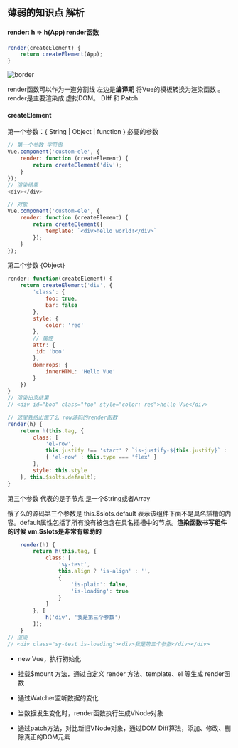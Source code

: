 ## 薄弱的知识点 解析

#### render: h => h(App) render函数

```javascript
render(createElement) {
    return createElement(App);
} 
```

![border](https://www.w3cplus.com/sites/default/files/blogs/2018/1804/vue-render-1.jpg)



render函数可以作为一道分割线 左边是**编译期** 将Vue的模板转换为渲染函数 。 render是主要渲染成 虚拟DOM。 DIff 和 Patch

 

#### createElement

第一个参数：{ String | Object | function  } 必要的参数

```javascript
// 第一个参数 字符串 
Vue.component('custom-ele', {
    render: function (createElement) {
    	return createElement('div');
	}
});
// 渲染结果
<div></div>

// 对象
Vue.component('custom-ele', {
    render: function (createElement) {
        return createElement({
            template: `<div>hello world!</div>`
        });
	}
});
```



第二个参数 {Object}

```javascript
render: function(createElement) {
    return createElement('div', {
        'class': {
            foo: true,
            bar: false
        },
        style: {
            color: 'red'
        },
        // 属性
        attr: {
         id: 'boo'   
        },
        domProps: {
            innerHTML: 'Hello Vue'
        }
    })
}
// 渲染出来结果
// <div id="boo" class="foo" style="color: red">hello Vue</div>

// 这里我给出饿了么 row源码的render函数
render(h) {
    return h(this.tag, {
        class: [
            'el-row',
            this.justify !== 'start' ? `is-justify-${this.justify}` : '',
            { 'el-row' : this.type === 'flex' }
        ],
        style: this.style
    }, this.$solts.default);
}
```

第三个参数 代表的是子节点 是一个String或者Array 

饿了么的源码第三个参数是 this.$slots.default 表示该组件下面不是具名插槽的内容。default属性包括了所有没有被包含在具名插槽中的节点。**渲染函数书写组件的时候 vm.\$slots是非常有帮助的**

```javascript
    render(h) {
        return h(this.tag, {
            class: [
                'sy-test',
                this.align ? 'is-align' : '',
                {
                    'is-plain': false,
                    'is-loading': true
                }
            ]
        }, [
            h('div', '我是第三个参数')
        ]);
    }
// 渲染
// <div class="sy-test is-loading"><div>我是第三个参数</div></div>
```

* new Vue，执行初始化

* 挂载$mount 方法，通过自定义 render 方法、template、el 等生成 render函数

* 通过Watcher监听数据的变化

* 当数据发生变化时，render函数执行生成VNode对象

* 通过patch方法，对比新旧VNode对象，通过DOM Diff算法，添加、修改、删除真正的DOM元素

